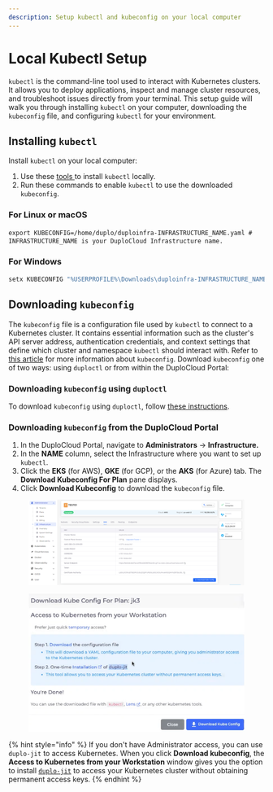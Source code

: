 ```yaml
---
description: Setup kubectl and kubeconfig on your local computer
---
```


# Local Kubectl Setup

`kubectl` is the command-line tool used to interact with Kubernetes clusters. It allows you to deploy applications, inspect and manage cluster resources, and troubleshoot issues directly from your terminal. This setup guide will walk you through installing `kubectl` on your computer, downloading the `kubeconfig` file, and configuring `kubectl` for your environment.

## Installing `kubectl`

Install `kubectl` on your local computer:

1. Use these [tools ](https://kubernetes.io/docs/tasks/tools/)to install `kubectl` locally.
2. Run these commands to enable `kubectl` to use the downloaded `kubeconfig`.

### **For Linux or macOS**

```shell
export KUBECONFIG=/home/duplo/duploinfra-INFRASTRUCTURE_NAME.yaml # INFRASTRUCTURE_NAME is your DuploCloud Infrastructure name.
```

### **For Windows**

```powershell
setx KUBECONFIG "%USERPROFILE%\Downloads\duploinfra-INFRASTRUCTURE_NAME.yaml" # INFRASTRU
```

## Downloading `kubeconfig`

The `kubeconfig` file is a configuration file used by `kubectl` to connect to a Kubernetes cluster. It contains essential information such as the cluster's API server address, authentication credentials, and context settings that define which cluster and namespace `kubectl` should interact with. Refer to [this article](https://kubernetes.io/docs/concepts/configuration/organize-cluster-access-kubeconfig/) for more information about `kubeconfig`. Download `kubeconfig` one of two ways: using `duploctl` or from within the DuploCloud Portal:&#x20;

### Downloading `kubeconfig` using `duploctl`

To download `kubeconfig` using `duploctl`, follow [these instructions](https://cli.duplocloud.com/Jit/#duplo_resource.jit.DuploJit.update_kubeconfig).&#x20;

### Downloading `kubeconfig` from the DuploCloud Portal

1. In the DuploCloud Portal, navigate to **Administrators** -> **Infrastructure.**
2. In the **NAME** column, select the Infrastructure where you want to set up `kubectl`.&#x20;
3. Click the **EKS** (for AWS), **GKE** (for GCP), or the **AKS** (for Azure) tab. The **Download Kubeconfig For Plan** pane displays.
4. Click **Download Kubeconfig** to download the `kubeconfig` file.

<figure><img src="../../.gitbook/assets/pic 1.png" alt=""><figcaption></figcaption></figure>

<div align="left"><figure><img src="../../.gitbook/assets/pic 2.png" alt=""><figcaption></figcaption></figure></div>

{% hint style="info" %}
If you don't have Administrator access, you can use `duplo-jit` to access Kubernetes. When you click **Download kubeconfig**, the **Access to Kubernetes from your Workstation** window gives you the option to install [`duplo-jit`](../../aws-user-guide/use-cases/jit-access.md) to access your Kubernetes cluster without obtaining permanent access keys.
{% endhint %}
